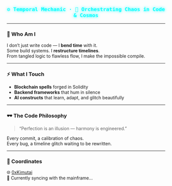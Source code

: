 <h3 align="center" style="color:#00FFFF; text-shadow:0 0 10px #00FFFF; font-family:'JetBrains Mono', monospace;">
  ⚙️ Temporal Mechanic · 🔮 Orchestrating Chaos in Code & Cosmos
</h3>

---

### 🧩 Who Am I
I don’t just write code — I **bend time** with it.  
Some build systems. I **restructure timelines**.  
From tangled logic to flawless flow, I make the impossible compile.

---

### ⚡ What I Touch
- **Blockchain spells** forged in Solidity  
- **Backend frameworks** that hum in silence  
- **AI constructs** that learn, adapt, and glitch beautifully  

---

### 🕶️ The Code Philosophy
> “Perfection is an illusion — harmony is engineered.”

Every commit, a calibration of chaos.  
Every bug, a timeline glitch waiting to be rewritten.

---

### 🔗 Coordinates
🌐 [0xKimutai](https://github.com/0xKimutai)  
📡 Currently syncing with the mainframe...
